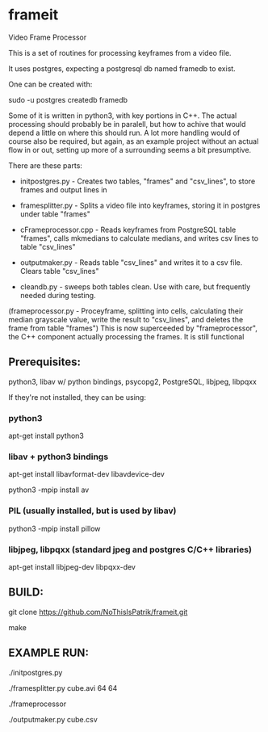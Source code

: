# frameit
Video Frame Processor

This is a set of routines for processing keyframes from a video file.

It uses postgres, expecting a postgresql db named framedb to exist.

One can be created with:

sudo -u postgres createdb framedb

Some of it is written in python3, with key portions in C++. The actual processing should probably be in paralell, but how to achive that would depend a little on where this should run. A lot more handling would of course also be required, but again, as an example project without an actual flow in or out, setting up more of a surrounding seems a bit presumptive.

There are these parts:

* initpostgres.py - Creates two tables, "frames" and "csv_lines", to store frames and output lines in

* framesplitter.py - Splits a video file into keyframes, storing it in postgres under table "frames"

* cFrameprocessor.cpp - Reads keyframes from PostgreSQL table "frames", calls mkmedians to calculate medians, and writes csv lines to table "csv_lines"

* outputmaker.py - Reads table "csv_lines" and writes it to a csv file. Clears table "csv_lines"

* cleandb.py - sweeps both tables clean. Use with care, but frequently needed during testing.

(frameprocessor.py - Proceyframe, splitting into cells, calculating their median grayscale value, write the result to "csv_lines", and deletes the frame from table "frames") This is now superceeded by "frameprocessor", the C++ component actually processing the frames. It is still functional

## Prerequisites:

python3, libav w/ python bindings, psycopg2, PostgreSQL, libjpeg, libpqxx

If they're not installed, they can be using:
### python3
apt-get install python3
### libav + python3 bindings
apt-get install libavformat-dev libavdevice-dev

python3 -mpip install av
### PIL (usually installed, but is used by libav)
python3 -mpip install pillow
### libjpeg, libpqxx (standard jpeg and postgres C/C++ libraries)
apt-get install libjpeg-dev libpqxx-dev

## BUILD:
git clone https://github.com/NoThisIsPatrik/frameit.git

make


## EXAMPLE RUN:

./initpostgres.py

./framesplitter.py cube.avi 64 64

./frameprocessor

./outputmaker.py cube.csv
